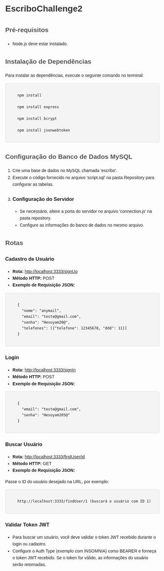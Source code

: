 <title>EscriboChallenge2</title>
  <style>
    body {
      font-family: 'Arial', sans-serif;
      line-height: 1.6;
      margin: 20px;
    }
    h1 {
      color: #333;
    }
    h2 {
      color: #555;
    }
    code {
      background-color: #f4f4f4;
      border: 1px solid #ddd;
      border-radius: 4px;
      display: block;
      margin: 10px 0;
      padding: 10px;
    }
  </style>
</head>
<body>
  <h1>EscriboChallenge2</h1>
  <h2>Pré-requisitos</h2>
  <ul>
    <li>Node.js deve estar instalado.</li>
  </ul>
  <h2>Instalação de Dependências</h2>
  <p>Para instalar as dependências, execute o seguinte comando no terminal:</p>
  <code>
    npm install<br>
    npm install express<br>
    npm install bcrypt<br>
    npm install jsonwebtoken
  </code>
  <h2>Configuração do Banco de Dados MySQL</h2>
  <ol>
    <li>Crie uma base de dados no MySQL chamada 'escribo'.</li>
    <li>Execute o código fornecido no arquivo 'script.sql' na pasta Repository para configurar as tabelas.</li>
    <li>
      <h3>Configuração do Servidor</h3>
      <ul>
        <li>Se necessário, altere a porta do servidor no arquivo 'connection.js' na pasta repository.</li>
        <li>Configure as informações do banco de dados no mesmo arquivo.</li>
      </ul>
    </li>
  </ol>
  <h2>Rotas</h2>
  <h3>Cadastro de Usuário</h3>
  <ul>
    <li><strong>Rota:</strong> <a href="http://localhost:3333/signUp">http://localhost:3333/signUp</a></li>
    <li><strong>Método HTTP:</strong> POST</li>
    <li><strong>Exemplo de Requisição JSON:</strong></li>
  </ul>
  <code>
    {
      "nome": "anymail",
      "email": "teste@gmail.com",
      "senha": "Hesoyam20@",
      "telefones": [{"telefone": 12345678, "ddd": 11}]
    }
  </code>
  <h3>Login</h3>
  <ul>
    <li><strong>Rota:</strong> <a href="http://localhost:3333/signIn">http://localhost:3333/signIn</a></li>
    <li><strong>Método HTTP:</strong> POST</li>
    <li><strong>Exemplo de Requisição JSON:</strong></li>
  </ul>
  <code>
    {
      "email": "teste@gmail.com",
      "senha": "Hesoyam205@"
    }
  </code>
  <h3>Buscar Usuário</h3>
  <ul>
    <li><strong>Rota:</strong> <a href="http://localhost:3333/findUser/id">http://localhost:3333/findUser/id</a></li>
    <li><strong>Método HTTP:</strong> GET</li>
    <li><strong>Exemplo de Requisição JSON:</strong></li>
  </ul>
  <p>Passe o ID do usuário desejado na URL, por exemplo:</p>
  <code>
    http://localhost:3333/findUser/1 (buscará o usuário com ID 1)
  </code>
  <h3>Validar Token JWT</h3>
  <ul>
    <li>Para buscar um usuário, você deve validar o token JWT recebido durante o login ou cadastro.</li>
    <li>Configure o Auth Type (exemplo com INSOMNIA) como BEARER e forneça o token JWT recebido. Se o token for válido, as informações do usuário serão retornadas.</li>